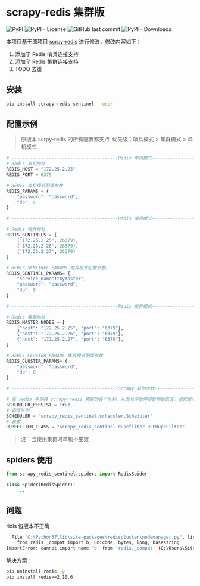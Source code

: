 # scrapy-redis 集群版

![PyPI](https://img.shields.io/pypi/v/scrapy-redis-sentinel)
![PyPI - License](https://img.shields.io/pypi/l/scrapy-redis-sentinel)
![GitHub last commit](https://img.shields.io/github/last-commit/Sitoi/scrapy-redis-sentinel)
![PyPI - Downloads](https://img.shields.io/pypi/dw/scrapy-redis-sentinel)

本项目基于原项目 [scrpy-redis](https://github.com/rmax/scrapy-redis)
进行修改，修改内容如下：

1. 添加了 Redis 哨兵连接支持
2. 添加了 Redis 集群连接支持
3. TODO 去重

## 安装 

```bash
pip install scrapy-redis-sentinel --user
```

## 配置示例

> 原版本 scrpy-redis 的所有配置都支持, 优先级：哨兵模式 > 集群模式 > 单机模式

```python
# ----------------------------------------Redis 单机模式-------------------------------------
# Redis 单机地址
REDIS_HOST = "172.25.2.25"
REDIS_PORT = 6379

# REDIS 单机模式配置参数
REDIS_PARAMS = {
    "password": "password",
    "db": 0
}

# ----------------------------------------Redis 哨兵模式-------------------------------------

# Redis 哨兵地址
REDIS_SENTINELS = [
    ('172.25.2.25', 26379),
    ('172.25.2.26', 26379),
    ('172.25.2.27', 26379)
]

# REDIS_SENTINEL_PARAMS 哨兵模式配置参数。
REDIS_SENTINEL_PARAMS= {
    "service_name":"mymaster",
    "password": "password",
    "db": 0
}

# ----------------------------------------Redis 集群模式-------------------------------------

# Redis 集群地址
REDIS_MASTER_NODES = [
    {"host": "172.25.2.25", "port": "6379"},
    {"host": "172.25.2.26", "port": "6379"},
    {"host": "172.25.2.27", "port": "6379"},
]

# REDIS_CLUSTER_PARAMS 集群模式配置参数
REDIS_CLUSTER_PARAMS= {
    "password": "password",
    "db": 0
}

# ----------------------------------------Scrapy 其他参数-------------------------------------

# 在 redis 中保持 scrapy-redis 用到的各个队列，从而允许暂停和暂停后恢复，也就是不清理 redis queues
SCHEDULER_PERSIST = True  
# 调度队列  
SCHEDULER = "scrapy_redis_sentinel.scheduler.Scheduler"  
# 去重 
DUPEFILTER_CLASS = "scrapy_redis_sentinel.dupefilter.RFPDupeFilter"  

```

> 注：当使用集群时单机不生效

## spiders 使用

```python
from scrapy_redis_sentinel.spiders import RedisSpider

class Spider(RedisSpider):
    ...

```


## 问题

ridis 包版本不正确

```bash
  File "C:\Python37\lib\site-packages\rediscluster\nodemanager.py", line 12, in <module>
    from redis._compat import b, unicode, bytes, long, basestring
ImportError: cannot import name 'b' from 'redis._compat' (C:\Users\Sitoi\AppData\Roaming\Python\Python37\site-packages\redis\_compat.py)
```

解决方案：

```bash
pip uninstall redis -y
pip install redis==2.10.6
```